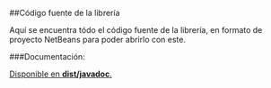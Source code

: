 ##Código fuente de la librería

Aquí se encuentra tódo el código fuente de la librería, en formato de proyecto NetBeans para poder abrirlo con este.

###Documentación:

[Disponible en  **dist/javadoc**.](AllOpenMOJ/sm.jaf.biblioteca/dist/javadoc/)


